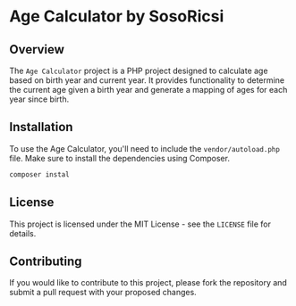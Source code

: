 # Age Calculator by SosoRicsi
## Overview

The `Age Calculator` project is a PHP project designed to calculate age based on birth year and current year. It provides functionality to determine the current age given a birth year and generate a mapping of ages for each year since birth.

## Installation

To use the Age Calculator, you'll need to include the `vendor/autoload.php` file. Make sure to install the dependencies using Composer.

```bash
composer instal
```

## License
This project is licensed under the MIT License - see the `LICENSE` file for details.

## Contributing
If you would like to contribute to this project, please fork the repository and submit a pull request with your proposed changes.
